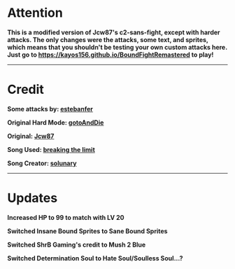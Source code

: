 # Attention
**This is a modified version of Jcw87's c2-sans-fight, except with harder attacks. The only changes were the attacks, some text, and sprites, which means that you shouldn't be testing your own custom attacks here. Just go to https://kayos156.github.io/BoundFightRemastered to play!**

_______________________

# Credit

**Some attacks by: [estebanfer](https://www.reddit.com/user/estebanfer)**

**Original Hard Mode: [gotoAndDie](https://github.com/gotoAndDie)**

**Original: [Jcw87](https://github.com/Jcw87)**

**Song Used: [breaking the limit](https://youtu.be/GEdiuTzD4Aw)**

**Song Creator: [solunary](https://m.youtube.com/channel/UCw7T4toDEYFhFz5S_DsJCPQ)**
________________________________________________________________________________

# Updates
**Increased HP to 99 to match with LV 20**

**Switched Insane Bound Sprites to Sane Bound Sprites**

**Switched ShrB Gaming's credit to Mush 2 Blue**

**Switched Determination Soul to Hate Soul/Soulless Soul...?**
